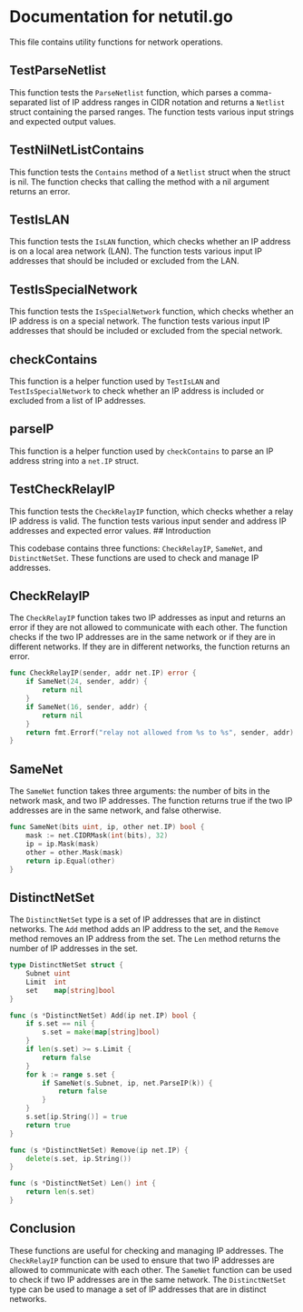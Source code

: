 # Documentation for netutil.go

This file contains utility functions for network operations.

## TestParseNetlist

This function tests the `ParseNetlist` function, which parses a comma-separated list of IP address ranges in CIDR notation and returns a `Netlist` struct containing the parsed ranges. The function tests various input strings and expected output values.

## TestNilNetListContains

This function tests the `Contains` method of a `Netlist` struct when the struct is nil. The function checks that calling the method with a nil argument returns an error.

## TestIsLAN

This function tests the `IsLAN` function, which checks whether an IP address is on a local area network (LAN). The function tests various input IP addresses that should be included or excluded from the LAN.

## TestIsSpecialNetwork

This function tests the `IsSpecialNetwork` function, which checks whether an IP address is on a special network. The function tests various input IP addresses that should be included or excluded from the special network.

## checkContains

This function is a helper function used by `TestIsLAN` and `TestIsSpecialNetwork` to check whether an IP address is included or excluded from a list of IP addresses.

## parseIP

This function is a helper function used by `checkContains` to parse an IP address string into a `net.IP` struct.

## TestCheckRelayIP

This function tests the `CheckRelayIP` function, which checks whether a relay IP address is valid. The function tests various input sender and address IP addresses and expected error values. ## Introduction

This codebase contains three functions: `CheckRelayIP`, `SameNet`, and `DistinctNetSet`. These functions are used to check and manage IP addresses.

## CheckRelayIP

The `CheckRelayIP` function takes two IP addresses as input and returns an error if they are not allowed to communicate with each other. The function checks if the two IP addresses are in the same network or if they are in different networks. If they are in different networks, the function returns an error.

```go
func CheckRelayIP(sender, addr net.IP) error {
	if SameNet(24, sender, addr) {
		return nil
	}
	if SameNet(16, sender, addr) {
		return nil
	}
	return fmt.Errorf("relay not allowed from %s to %s", sender, addr)
}
```

## SameNet

The `SameNet` function takes three arguments: the number of bits in the network mask, and two IP addresses. The function returns true if the two IP addresses are in the same network, and false otherwise.

```go
func SameNet(bits uint, ip, other net.IP) bool {
	mask := net.CIDRMask(int(bits), 32)
	ip = ip.Mask(mask)
	other = other.Mask(mask)
	return ip.Equal(other)
}
```

## DistinctNetSet

The `DistinctNetSet` type is a set of IP addresses that are in distinct networks. The `Add` method adds an IP address to the set, and the `Remove` method removes an IP address from the set. The `Len` method returns the number of IP addresses in the set.

```go
type DistinctNetSet struct {
	Subnet uint
	Limit  int
	set    map[string]bool
}

func (s *DistinctNetSet) Add(ip net.IP) bool {
	if s.set == nil {
		s.set = make(map[string]bool)
	}
	if len(s.set) >= s.Limit {
		return false
	}
	for k := range s.set {
		if SameNet(s.Subnet, ip, net.ParseIP(k)) {
			return false
		}
	}
	s.set[ip.String()] = true
	return true
}

func (s *DistinctNetSet) Remove(ip net.IP) {
	delete(s.set, ip.String())
}

func (s *DistinctNetSet) Len() int {
	return len(s.set)
}
```

## Conclusion

These functions are useful for checking and managing IP addresses. The `CheckRelayIP` function can be used to ensure that two IP addresses are allowed to communicate with each other. The `SameNet` function can be used to check if two IP addresses are in the same network. The `DistinctNetSet` type can be used to manage a set of IP addresses that are in distinct networks.